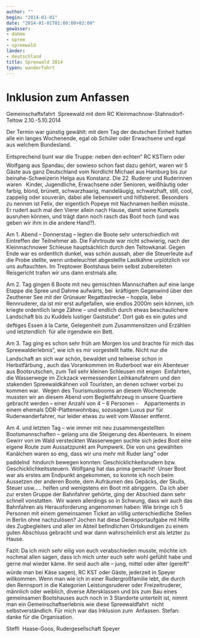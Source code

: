```yaml
---
author: ""
begin: "2014-01-01"
date: "2014-01-01T01:00:00+02:00"
gewässer:
- dahme
- spree
- spreewald
länder:
- deutschland
title: Spreewald 2014
typen: wanderfahrt
---
```




# Inklusion zum Anfassen


Gemeinschaftsfahrt  Spreewald mit dem RC Kleinmachnow-Stahnsdorf-Teltow 2.10.-5.10.2014

Der Termin war günstig gewählt: mit dem Tag der deutschen Einheit hatten alle ein langes Wochenende, egal ob Schüler oder Erwachsene und egal aus welchem Bundesland.

Entsprechend bunt war die Truppe: neben den echten“ RC KSTlern oder Wolfgang aus Spandau, der sowieso schon fast dazu gehört, waren wir 5 Gäste aus ganz Deutschland vom Nordlicht Michael aus Hamburg bis zur beinahe-Schweizerin Helga aus Konstanz. Die 22  Ruderer und Ruderinnen waren   Kinder, Jugendliche, Erwachsene oder Senioren, weißhäutig oder farbig, blond, brünett, schwarzhaarig, mandeläugig, schwatzhaft, still, cool, zappelig oder souverän, dabei alle liebenswert und hilfsbereit. Besonders zu nennen ist Felix, der eigentlich Popeye mit Nachnamen heißen müsste.  Er rudert auch mal den Vierer allein nach Hause, damit seine Kumpels ausruhen können, und trägt dann noch rasch das Boot hoch (und was geben wir ihm in die andere Hand?).

Am 1. Abend – Donnerstag – legten die Boote sehr unterschiedlich mit Eintreffen der Teilnehmer ab. Die Fahrtroute war nicht schwierig, nach der Kleinmachnower Schleuse hauptsächlich durch den Teltowkanal. Gegen Ende war es ordentlich dunkel, was schön aussah, aber die Steuerleute auf die Probe stellte, wenn unbeleuchtet abgestellte Lastkähne urplötzlich vor uns auftauchten. Im Treptower Bootshaus beim selbst zubereiteten Reisgericht trafen wir uns dann erstmals alle.

Am 2. Tag gingen 6 Boote mit neu gemischten Mannschaften auf eine lange Etappe die Spree und Dahme aufwärts, bei  kräftigem Gegenwind über den Zeuthener See mit der Grünauer Regattastrecke – hoppla, liebe Rennruderer, da ist mir erst aufgefallen, wie endlos 2000m sein können, ich kriegte ordentlich lange Zähne – und endlich durch etwas beschaulichere Landschaft bis zu Kuddels lustiger Gaststube“. Dort gab es ein gutes und deftiges Essen à la Carte, Gelegenheit zum Zusammensitzen und Erzählen und letztendlich  für alle irgendwie ein Bett.

Am 3. Tag ging es schon sehr früh am Morgen los und brachte für mich das Spreewalderlebnis“, wie ich es mir vorgestellt hatte. Nicht nur die Landschaft an sich war schön, bewaldet und teilweise schon in Herbstfärbung , auch das Vorankommen im Ruderboot war ein Abenteuer aus Bootsrutschen, zum Teil sehr kleinen Schleusen mit engen  Einfahrten, die Wasserwege im Zickzack vermessenden Leihkanufahrern und den stakenden Spreewaldkähnen voll Touristen, an denen schwer vorbei zu kommen war.  Wegen des Tourismusbooms an diesem Wochenende mussten wir an diesem Abend vom Begleitfahrzeug in unsere Quartiere gebracht werden – einer Anzahl von 4 – 6 Personen -    Appartements in einem ehemals DDR-Plattenwohnbau, sozusagen Luxus pur für Ruderwanderfahrer, nur leider etwas zu weit vom Wasser entfernt.

Am 4. und letzten Tag – wie immer mit neu zusammengestellten Bootsmannschaften – gelang uns die Steigerung des Abenteuers. In einem Gewirr von im Wald versteckten Wasserwegen suchte sich jedes Boot eine eigene Route zum Aussatzpunkt am Pumpwerk. Die von uns gewählten Kanälchen waren so eng, dass wir uns mehr mit Ruder lang“ oder  paddelnd  hindurch bewegen konnten: Geschicklichkeitsrudern bzw. Geschicklichkeitssteuern. Wolfgang hat das prima gemacht!  Unser Boot war als erstes am Endpunkt angekommen, so konnte ich noch beim Aussetzen der anderen Boote, dem Aufräumen des Gepäcks, der Skulls, Steuer usw….. helfen und wenigstens ein Boot mit abriggern.  Da ich aber zur ersten Gruppe der Bahnfahrer gehörte, ging der Abschied dann sehr schnell vonstatten.  Wir waren allerdings so in Schwung, dass wir auch das Bahnfahren als Herausforderung angenommen haben: Wie bringe ich 5 Personen mit einem gemeinsamen Ticket an völlig unterschiedliche Stellen in Berlin ohne nachzulösen? Jochen hat diese Denksportaufgabe mit Hilfe des Zugbegleiters und aller im Abteil befindlichen Ortskundigen zu einem guten Abschluss gebracht und war dann wahrscheinlich erst als letzter zu Hause.

Fazit: Da ich mich sehr eilig von euch verabschieden musste, möchte ich nochmal allen sagen, dass ich mich unter euch sehr wohl gefühlt habe und gerne mal wieder käme. Ihr seid auch alle – jung, mittel oder älter (gereift“ würde man bei Käse sagen), RC KST oder Gäste, jederzeit in Speyer willkommen. Wenn man wie ich in einer Rudergroßfamilie lebt, die durch den Rennsport in die Kategorien Leistungsruderer oder Freizeitruderer, männlich oder weiblich, diverse Altersklassen und bis zum Bau eines gemeinsamen Bootshauses auch noch in 3 Standorte unterteilt ist, nimmt man ein Gemeinschaftserlebnis wie diese Spreewaldfahrt  nicht selbstverständlich. Für mich war das Inklusion zum  Anfassen. Stefan: danke für die Organisation.

Steffi  Haase-Goos, Rudergesellschaft Speyer
